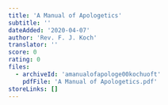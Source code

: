 ```yaml
---
title: 'A Manual of Apologetics'
subtitle: ''
dateAdded: '2020-04-07'
author: 'Rev. F. J. Koch'
translator: ''
score: 0
rating: 0
files:
  - archiveId: 'amanualofapologe00kochuoft'
    pdfFile: 'A Manual of Apologetics.pdf'
storeLinks: []
---
```


